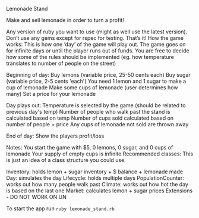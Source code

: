 Lemonade Stand

Make and sell lemonade in order to turn a profit!

Any version of ruby you want to use (might as well use the latest version).
Don’t use any gems except for rspec for testing.
That’s it!
How the game works:
This is how one ‘day’ of the game will play out. The game goes on for infinite days or until the player runs out of funds. You are free to decide how some of the rules should be implemented (eg. how temperature translates to number of people on the street)

Beginning of day:
Buy lemons (variable price, 25-50 cents each)
Buy sugar  (variable price, 2-5 cents 'each')
You need 1 lemon and 1 sugar to make a cup of lemonade
Make some cups of lemonade (user determines how many)
Set a price for your lemonade

Day plays out:
Temperature is selected by the game (should be related to previous day's temp)
Number of people who walk past the stand is calculated based on temp
Number of cups sold calculated based on number of people + price
Any cups of lemonade not sold are thrown away

End of day:
Show the players profit/loss

Notes:
You start the game with $5, 0 lemons, 0 sugar, and 0 cups of lemonade
Your supply of empty cups is infinite
Recommended classes:
This is just an idea of a class structure you could use.

Inventory: holds lemon + sugar inventory + $ balance + lemonade made
Day: simulates the day
Lifecycle: holds multiple days
PopulationCounter: works out how many people walk past
Climate: works out how hot the day is based on the last one
Market: calculates lemon + sugar prices
Extensions - DO NOT WORK ON UN

To start the app run `ruby lemonade_stand.rb`